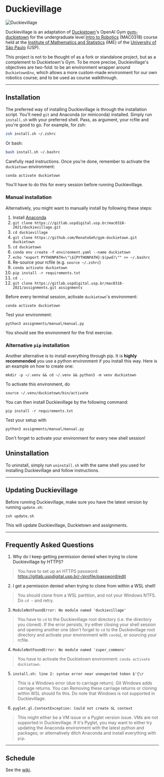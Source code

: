 # Duckievillage

![Duckievillage](https://raw.githubusercontent.com/RenatoGeh/duckievillage/master/duckieusp.png)

Duckievillage is an adaptation of [Duckietown](https://duckietown.org)'s OpenAI Gym
[gym-duckietown](https://github.com/duckietown/gym-duckietown) for the undergraduate level [Intro
to Robotics](https://uspdigital.usp.br/jupiterweb/obterDisciplina?sgldis=MAC0318&nomdis=) (MAC0318)
course held at the [Institute of Mathematics and Statistics](http://www.ime.usp.br/) (IME) of the
[University of São Paulo](https://www5.usp.br/#english) (USP).

This project is not to be thought of as a fork or standalone project, but as a complement to
Duckietown's Gym. To be more precise, Duckievillage's objectives are two-fold: to be an environment
wrapper around `DuckietownEnv`, which allows a more custom-made environment for our own robotics
course; and to be used as course walkthrough.

---

## Installation

The preferred way of installing Duckievillage is through the installation script. You'll need `git`
and Anaconda (or miniconda) installed. Simply run `install.sh` with your preferred shell. Pass, as
argument, your rcfile and you're good to go. For example, for zsh:

```bash
zsh install.sh ~/.zshrc
```

Or bash:

```bash
bash install.sh ~/.bashrc
```

Carefully read instructions. Once you're done, remember to activate the `duckietown` environment:

```bash
conda activate duckietown
```

You'll have to do this for every session before running Duckievillage.

### Manual installation

Alternatively, you might want to manually install by following these steps:

1. Install [Anaconda](https://www.anaconda.com/distribution/)
2. `git clone https:///gitlab.uspdigital.usp.br/mac0318-2021/duckievillage.git`
3. `cd duckievillage`
4. `git clone https://github.com/RenatoGeh/gym-duckietown.git duckietown`
5. `cd duckietown`
6. `conda env create -f environment.yaml --name duckietown`
7. `echo "export PYTHONPATH=\"\${PYTHONPATH}:$(pwd)\"" >> ~/.bashrc`
8. Re-source your rcfile (e.g. `source ~/.zshrc`)
9. `conda activate duckietown`
10. `pip install -r requirements.txt`
11. `cd ..`
12. `git clone https://gitlab.uspdigital.usp.br/mac0318-2021/assignments.git assignments`

Before every terminal session, activate `duckietown`'s environment:

```
conda activate duckietown
```

Test your environment:

```
python3 assignments/manual/manual.py
```

You should see the environment for the first exercise.

### Alternative `pip` installation

Another alternative is to install everything through pip. It is **highly recommended** you use a
python environment if you install this way. Here is an example on how to create one:

`mkdir -p ~/.venv && cd ~/.venv && python3 -m venv duckietown`

To activate this environment, do

`source ~/.venv/duckietown/bin/activate`

You can then install Duckievillage by the following command:

`pip install -r requirements.txt`

Test your setup with

```
python3 assignments/manual/manual.py
```

Don't forget to activate your environment for every new shell session!

## Uninstallation

To uninstall, simply run `uninstall.sh` with the same shell you used for installing Duckievillage
and follow instructions.

---

## Updating Duckievillage

Before running Duckievillage, make sure you have the latest version by running `update.sh`:

```
zsh update.sh
```

This will update Duckievillage, Duckietown and assignments.

---

## Frequently Asked Questions

1. Why do I keep getting permission denied when trying to clone Duckievillage by HTTPS?

> You have to set up an HTTPS password: https://gitlab.uspdigital.usp.br/-/profile/password/edit

2. I get a permission denied when trying to clone from within a WSL shell!

> You should clone from a WSL partition, and not your Windows NTFS. Do `cd ~` and retry.

3. `ModuleNotFoundError: No module named 'duckievillage'`

> You have to `cd` to the Duckievillage root directory (i.e. the directory you cloned). If the
> error persists, try either closing your shell session and opening another one (don't forget to
> `cd` to the Duckievillage root directory and activate your environment with `conda`), or sourcing
> your rcfile.

4. `ModuleNotFoundError: No module named 'zuper_commons'`

> You have to activate the Duckietown environment: `conda activate duckietown`.

5. `install.sh: line 2: syntax error near unexpected token $'{\r`

> This is a Windows error (due to carriage return). Git Windows adds carriage returns. You can
> Removing these carriage returns or cloning within WSL should fix this. Do note that Windows is
> not supported in Duckievillage.

6. `pyglet.gl.ContextException: Could not create GL context`

> This might either be a VM issue or a Pyglet version issue. VMs are not supported in
> Duckievillage. If it's Pyglet, you may want to either try updating the Anaconda environment with
> the latest python and packages; or alternatively ditch Anaconda and install everything with
> `pip`.

---

## Schedule

See the [wiki](https://gitlab.uspdigital.usp.br/groups/mac0318-2021/-/wikis/Vis%C3%A3o-geral).
